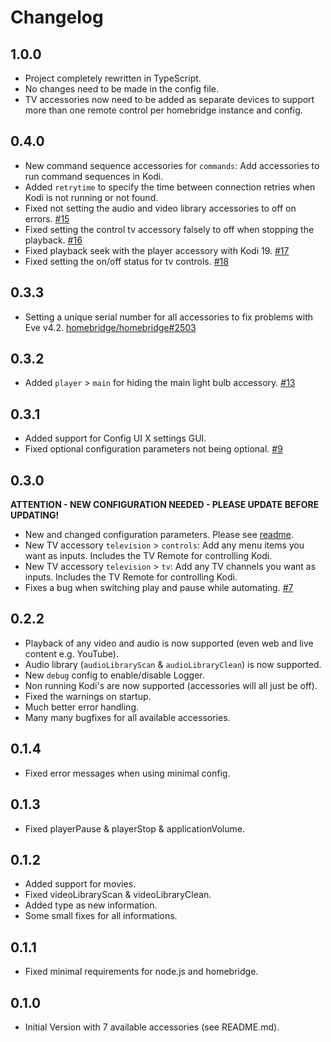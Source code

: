 # Changelog

## 1.0.0

* Project completely rewritten in TypeScript.
* No changes need to be made in the config file.
* TV accessories now need to be added as separate devices to support more than one remote control per homebridge instance and config.

## 0.4.0

* New command sequence accessories for `commands`: Add accessories to run command sequences in Kodi.
* Added `retrytime` to specify the time between connection retries when Kodi is not running or not found.
* Fixed not setting the audio and video library accessories to off on errors. [#15](https://github.com/DeutscheMark/homebridge-kodi/issues/15)
* Fixed setting the control tv accessory falsely to off when stopping the playback. [#16](https://github.com/DeutscheMark/homebridge-kodi/issues/16)
* Fixed playback seek with the player accessory with Kodi 19. [#17](https://github.com/DeutscheMark/homebridge-kodi/issues/17)
* Fixed setting the on/off status for tv controls. [#18](https://github.com/DeutscheMark/homebridge-kodi/issues/18)

## 0.3.3

* Setting a unique serial number for all accessories to fix problems with Eve v4.2. [homebridge/homebridge#2503](https://github.com/homebridge/homebridge/issues/2503)

## 0.3.2

* Added `player` > `main` for hiding the main light bulb accessory. [#13](https://github.com/DeutscheMark/homebridge-kodi/issues/13)

## 0.3.1

* Added support for Config UI X settings GUI.
* Fixed optional configuration parameters not being optional. [#9](https://github.com/DeutscheMark/homebridge-kodi/issues/9)

## 0.3.0

**ATTENTION - NEW CONFIGURATION NEEDED - PLEASE UPDATE BEFORE UPDATING!**

* New and changed configuration parameters. Please see [readme](https://github.com/DeutscheMark/homebridge-kodi/blob/master/README.md).
* New TV accessory `television` > `controls`: Add any menu items you want as inputs. Includes the TV Remote for controlling Kodi.
* New TV accessory `television` > `tv`: Add any TV channels you want as inputs. Includes the TV Remote for controlling Kodi.
* Fixes a bug when switching play and pause while automating. [#7](https://github.com/DeutscheMark/homebridge-kodi/issues/7)

## 0.2.2

* Playback of any video and audio is now supported (even web and live content e.g. YouTube).
* Audio library (`audioLibraryScan` & `audioLibraryClean`) is now supported.
* New `debug` config to enable/disable Logger.
* Non running Kodi's are now supported (accessories will all just be off).
* Fixed the warnings on startup.
* Much better error handling.
* Many many bugfixes for all available accessories.

## 0.1.4

* Fixed error messages when using minimal config.

## 0.1.3

* Fixed playerPause & playerStop & applicationVolume.

## 0.1.2

* Added support for movies.
* Fixed videoLibraryScan & videoLibraryClean.
* Added type as new information.
* Some small fixes for all informations.

## 0.1.1

* Fixed minimal requirements for node.js and homebridge.

## 0.1.0

* Initial Version with 7 available accessories (see README.md).
